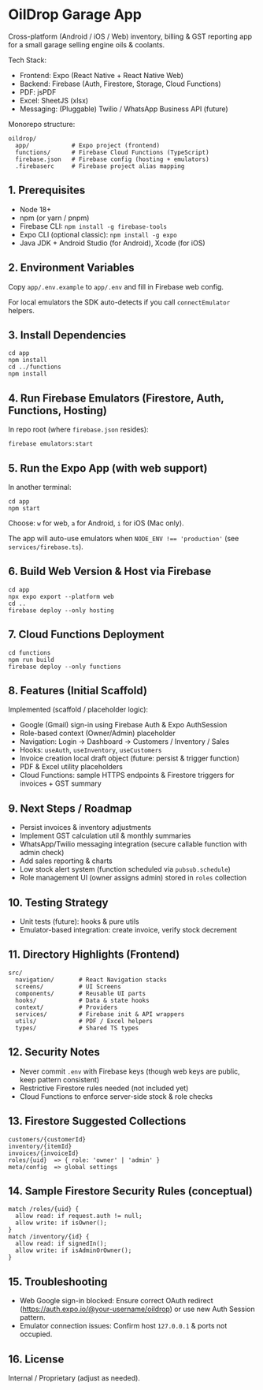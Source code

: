 # OilDrop Garage App

Cross-platform (Android / iOS / Web) inventory, billing & GST reporting app for a small garage selling engine oils & coolants.

Tech Stack:
- Frontend: Expo (React Native + React Native Web)
- Backend: Firebase (Auth, Firestore, Storage, Cloud Functions)
- PDF: jsPDF
- Excel: SheetJS (xlsx)
- Messaging: (Pluggable) Twilio / WhatsApp Business API (future)

Monorepo structure:
```
oildrop/
  app/            # Expo project (frontend)
  functions/      # Firebase Cloud Functions (TypeScript)
  firebase.json   # Firebase config (hosting + emulators)
  .firebaserc     # Firebase project alias mapping
```

## 1. Prerequisites
- Node 18+
- npm (or yarn / pnpm)
- Firebase CLI: `npm install -g firebase-tools`
- Expo CLI (optional classic): `npm install -g expo`
- Java JDK + Android Studio (for Android), Xcode (for iOS)

## 2. Environment Variables
Copy `app/.env.example` to `app/.env` and fill in Firebase web config.

For local emulators the SDK auto-detects if you call `connectEmulator` helpers.

## 3. Install Dependencies
```
cd app
npm install
cd ../functions
npm install
```

## 4. Run Firebase Emulators (Firestore, Auth, Functions, Hosting)
In repo root (where `firebase.json` resides):
```
firebase emulators:start
```

## 5. Run the Expo App (with web support)
In another terminal:
```
cd app
npm start
```
Choose: `w` for web, `a` for Android, `i` for iOS (Mac only).

The app will auto-use emulators when `NODE_ENV !== 'production'` (see `services/firebase.ts`).

## 6. Build Web Version & Host via Firebase
```
cd app
npx expo export --platform web
cd ..
firebase deploy --only hosting
```

## 7. Cloud Functions Deployment
```
cd functions
npm run build
firebase deploy --only functions
```

## 8. Features (Initial Scaffold)
Implemented (scaffold / placeholder logic):
- Google (Gmail) sign-in using Firebase Auth & Expo AuthSession
- Role-based context (Owner/Admin) placeholder
- Navigation: Login -> Dashboard -> Customers / Inventory / Sales
- Hooks: `useAuth`, `useInventory`, `useCustomers`
- Invoice creation local draft object (future: persist & trigger function)
- PDF & Excel utility placeholders
- Cloud Functions: sample HTTPS endpoints & Firestore triggers for invoices + GST summary

## 9. Next Steps / Roadmap
- Persist invoices & inventory adjustments
- Implement GST calculation util & monthly summaries
- WhatsApp/Twilio messaging integration (secure callable function with admin check)
- Add sales reporting & charts
- Low stock alert system (function scheduled via `pubsub.schedule`)
- Role management UI (owner assigns admin) stored in `roles` collection

## 10. Testing Strategy
- Unit tests (future): hooks & pure utils
- Emulator-based integration: create invoice, verify stock decrement

## 11. Directory Highlights (Frontend)
```
src/
  navigation/       # React Navigation stacks
  screens/          # UI Screens
  components/       # Reusable UI parts
  hooks/            # Data & state hooks
  context/          # Providers
  services/         # Firebase init & API wrappers
  utils/            # PDF / Excel helpers
  types/            # Shared TS types
```

## 12. Security Notes
- Never commit `.env` with Firebase keys (though web keys are public, keep pattern consistent)
- Restrictive Firestore rules needed (not included yet)
- Cloud Functions to enforce server-side stock & role checks

## 13. Firestore Suggested Collections
```
customers/{customerId}
inventory/{itemId}
invoices/{invoiceId}
roles/{uid}  => { role: 'owner' | 'admin' }
meta/config  => global settings
```

## 14. Sample Firestore Security Rules (conceptual)
```
match /roles/{uid} {
  allow read: if request.auth != null;
  allow write: if isOwner();
}
match /inventory/{id} {
  allow read: if signedIn();
  allow write: if isAdminOrOwner();
}
```

## 15. Troubleshooting
- Web Google sign-in blocked: Ensure correct OAuth redirect (https://auth.expo.io/@your-username/oildrop) or use new Auth Session pattern.
- Emulator connection issues: Confirm host `127.0.0.1` & ports not occupied.

## 16. License
Internal / Proprietary (adjust as needed).
